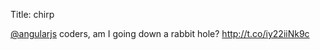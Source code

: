 Title: chirp

<a href="http://twitter.com/angularjs">@angularjs</a> coders, am I going down a rabbit hole? <a href="http://t.co/iy22iiNk9c">http://t.co/iy22iiNk9c</a>
